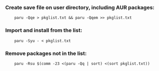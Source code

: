 ### Create save file on user directory, including AUR packages:

        paru -Qqe > pkglist.txt && paru -Qqem >> pkglist.txt
        
### Import and install from the list:

        paru -Syu - < pkglist.txt   
        
### Remove packages not in the list:

        paru -Rsu $(comm -23 <(paru -Qq | sort) <(sort pkglist.txt))


